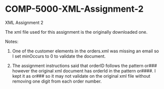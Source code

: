 # COMP-5000-XML-Assignment-2
XML Assignment 2

The xml file used for this assignment is the originally downloaded one.

Notes: 
1. One of the customer elements in the orders.xml was missing an email so I set minOccurs to 0 to validate the document. 

2. The assignment instructions said that orderID follows the pattern or### however the original xml document has orderId in the pattern or####. I kept it as or### so it may not validate on the original xml file without removing one digit from each order number.
